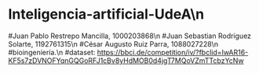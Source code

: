 # Inteligencia-artificial-UdeA\n
#Juan Pablo Restrepo Mancilla, 1000203868\n
#Juan Sebastian Rodríguez Solarte, 1192761315\n
#César Augusto Ruiz Parra, 1088027228\n
#bioingeniería.\n
#dataset: https://bbci.de/competition/iv/?fbclid=IwAR16-KF5s7zDVNOFYqnGQGoRFJ1cBv8yHdMOB0d4jgT7MQoVZmTTcbzYcNw

